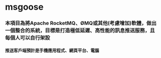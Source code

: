 # msgoose
### 本項目為將Apache RocketMQ、ØMQ或其他(考慮增加)軟體，做出一個整合的系統，目標是打造極低延遲、高性能的訊息推送服務，且每個人可以自行架設
#### 推送客戶端預計是手機應用程式、網頁平台、電腦
